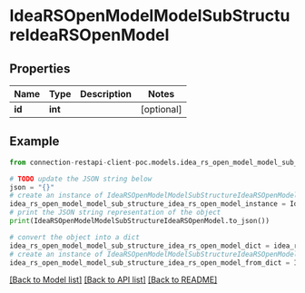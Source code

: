 # IdeaRSOpenModelModelSubStructureIdeaRSOpenModel


## Properties

Name | Type | Description | Notes
------------ | ------------- | ------------- | -------------
**id** | **int** |  | [optional] 

## Example

```python
from connection-restapi-client-poc.models.idea_rs_open_model_model_sub_structure_idea_rs_open_model import IdeaRSOpenModelModelSubStructureIdeaRSOpenModel

# TODO update the JSON string below
json = "{}"
# create an instance of IdeaRSOpenModelModelSubStructureIdeaRSOpenModel from a JSON string
idea_rs_open_model_model_sub_structure_idea_rs_open_model_instance = IdeaRSOpenModelModelSubStructureIdeaRSOpenModel.from_json(json)
# print the JSON string representation of the object
print(IdeaRSOpenModelModelSubStructureIdeaRSOpenModel.to_json())

# convert the object into a dict
idea_rs_open_model_model_sub_structure_idea_rs_open_model_dict = idea_rs_open_model_model_sub_structure_idea_rs_open_model_instance.to_dict()
# create an instance of IdeaRSOpenModelModelSubStructureIdeaRSOpenModel from a dict
idea_rs_open_model_model_sub_structure_idea_rs_open_model_from_dict = IdeaRSOpenModelModelSubStructureIdeaRSOpenModel.from_dict(idea_rs_open_model_model_sub_structure_idea_rs_open_model_dict)
```
[[Back to Model list]](../README.md#documentation-for-models) [[Back to API list]](../README.md#documentation-for-api-endpoints) [[Back to README]](../README.md)


